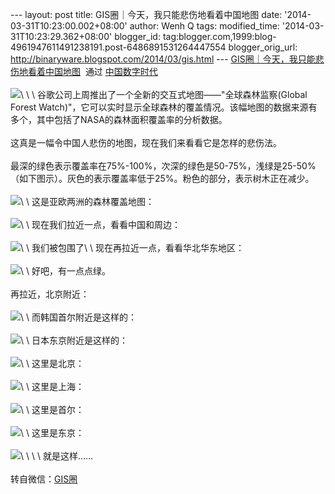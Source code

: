 --- layout: post title: GIS圈｜今天，我只能悲伤地看着中国地图 date:
'2014-03-31T10:23:00.002+08:00' author: Wenh Q tags: modified\_time:
'2014-03-31T10:23:29.362+08:00' blogger\_id:
tag:blogger.com,1999:blog-4961947611491238191.post-6486891531264447554
blogger\_orig\_url: http://binaryware.blogspot.com/2014/03/gis.html ---
[GIS圈｜今天，我只能悲伤地看着中国地图](http://feedproxy.google.com/~r/chinadigitaltimes/IyPt/~3/iLzfktKPjCE/)  通过
[中国数字时代](http://chinadigitaltimes.net/chinese)\
\
![](https://images-blogger-opensocial.googleusercontent.com/gadgets/proxy?url=http%3A%2F%2Fmmbiz.qpic.cn%2Fmmbiz%2FtsPgjl8wGpZ3TJakTaTHia4nYLvxmeovyb1qIqdIaUU54zh95ICWHLiaoKTOLGPEP6tXEmUOnyck5VZAaibeUBa1g%2F0&container=blogger&gadget=a&rewriteMime=image%2F*)\
\
\
谷歌公司上周推出了一个全新的交互式地图——"全球森林监察(Global Forest
Watch)"，它可以实时显示全球森林的覆盖情况。该幅地图的数据来源有多个，其中包括了NASA的森林面积覆盖率的分析数据。\
\
这真是一幅令中国人悲伤的地图，现在我们来看看它是怎样的悲伤法。\
\
最深的绿色表示覆盖率在75%-100%，次深的绿色是50-75%，浅绿是25-50%（如下图示）。灰色的表示覆盖率低于25%。粉色的部分，表示树木正在减少。\
\
![](https://images-blogger-opensocial.googleusercontent.com/gadgets/proxy?url=http%3A%2F%2Fmmbiz.qpic.cn%2Fmmbiz%2FtsPgjl8wGpZ3TJakTaTHia4nYLvxmeovyDgzQLGiazNCibpJ6ibB83l8WtdTq3EicUS11zRptdOibibAc4L7rUmrkru7A%2F0&container=blogger&gadget=a&rewriteMime=image%2F*)\
\
这是亚欧两洲的森林覆盖地图：\
\
![](https://images-blogger-opensocial.googleusercontent.com/gadgets/proxy?url=http%3A%2F%2Fmmbiz.qpic.cn%2Fmmbiz%2FtsPgjl8wGpZ3TJakTaTHia4nYLvxmeovyZ9e24TzUJdadrEHicXVFA4cxIKVmvxiaJtkKcibEJCWZwFXhX6oS9Tib0w%2F0&container=blogger&gadget=a&rewriteMime=image%2F*)\
\
现在我们拉近一点，看看中国和周边：\
\
![](https://images-blogger-opensocial.googleusercontent.com/gadgets/proxy?url=http%3A%2F%2Fmmbiz.qpic.cn%2Fmmbiz%2FtsPgjl8wGpZ3TJakTaTHia4nYLvxmeovyb1qIqdIaUU54zh95ICWHLiaoKTOLGPEP6tXEmUOnyck5VZAaibeUBa1g%2F0&container=blogger&gadget=a&rewriteMime=image%2F*)\
\
我们被包围了\
\
现在再拉近一点，看看华北华东地区：\
\
![](https://images-blogger-opensocial.googleusercontent.com/gadgets/proxy?url=http%3A%2F%2Fmmbiz.qpic.cn%2Fmmbiz%2FtsPgjl8wGpZ3TJakTaTHia4nYLvxmeovywSVS7nbOiacPuxkc9W8zLqoLM54vNOiaqnoMU0fjsQ65U1AAR5YHVAYA%2F0&container=blogger&gadget=a&rewriteMime=image%2F*)\
\
好吧，有一点点绿。\
\
再拉近，北京附近：\
\
![](https://images-blogger-opensocial.googleusercontent.com/gadgets/proxy?url=http%3A%2F%2Fmmbiz.qpic.cn%2Fmmbiz%2FtsPgjl8wGpZ3TJakTaTHia4nYLvxmeovyPyYaDwT9vqia9DCBPYsWRpEmGsh4k9A17gsWwib0upY6UsQib7EKVps4A%2F0&container=blogger&gadget=a&rewriteMime=image%2F*)\
\
而韩国首尔附近是这样的：\
\
![](https://images-blogger-opensocial.googleusercontent.com/gadgets/proxy?url=http%3A%2F%2Fmmbiz.qpic.cn%2Fmmbiz%2FtsPgjl8wGpZ3TJakTaTHia4nYLvxmeovyIL0sPIFjABYIr2I5cD7D9VNMJkT51CgLzB8LItLqEkRsrOPib6euL6A%2F0&container=blogger&gadget=a&rewriteMime=image%2F*)\
\
日本东京附近是这样的：\
\
![](https://images-blogger-opensocial.googleusercontent.com/gadgets/proxy?url=http%3A%2F%2Fmmbiz.qpic.cn%2Fmmbiz%2FtsPgjl8wGpZ3TJakTaTHia4nYLvxmeovyQ0qDlULzqZ0kSG1wtFyCK0l5QC5ibMGVsUz1ZibcWSDbicrPIGiavDn7BQ%2F0&container=blogger&gadget=a&rewriteMime=image%2F*)\
\
这里是北京：\
\
![](https://images-blogger-opensocial.googleusercontent.com/gadgets/proxy?url=http%3A%2F%2Fmmbiz.qpic.cn%2Fmmbiz%2FtsPgjl8wGpZ3TJakTaTHia4nYLvxmeovy1Zle24E13TRiaicNw3ibINicDDicA4dmicibGjiaQuJwdTjWxbaKcnayrZpibRA%2F0&container=blogger&gadget=a&rewriteMime=image%2F*)\
\
这里是上海：\
\
![](https://images-blogger-opensocial.googleusercontent.com/gadgets/proxy?url=http%3A%2F%2Fmmbiz.qpic.cn%2Fmmbiz%2FtsPgjl8wGpZ3TJakTaTHia4nYLvxmeovygUPbA4uoMMgH3OdTqFRdMfphvZPNQSiaD7liaqfRssulD9bqCm4cQ3Hw%2F0&container=blogger&gadget=a&rewriteMime=image%2F*)\
\
这里是首尔：\
\
![](https://images-blogger-opensocial.googleusercontent.com/gadgets/proxy?url=http%3A%2F%2Fmmbiz.qpic.cn%2Fmmbiz%2FtsPgjl8wGpZ3TJakTaTHia4nYLvxmeovyX1CCIcEzficgUFIcv0yuI9a2OwDUPR5FjMCmulgW7fC4L1YSNdDn9Pw%2F0&container=blogger&gadget=a&rewriteMime=image%2F*)\
\
这里是东京：\
\
![](https://images-blogger-opensocial.googleusercontent.com/gadgets/proxy?url=http%3A%2F%2Fmmbiz.qpic.cn%2Fmmbiz%2FtsPgjl8wGpZ3TJakTaTHia4nYLvxmeovy32aVORsRwn4qUsl3iandnyJNyFU4rIYOODeQtHVokPlShscMLBEszwQ%2F0&container=blogger&gadget=a&rewriteMime=image%2F*)\
\
\
\
就是这样……\
\
转自微信：[GIS圈](http://mp.weixin.qq.com/s?__biz=MzA4NTMxNjExMA==&mid=200082713&idx=3&sn=eabf7912637aec4e29af3641834392ee&scene=2&from=timeline&isappinstalled=0&uin=NjUwNjg5NjI0)
